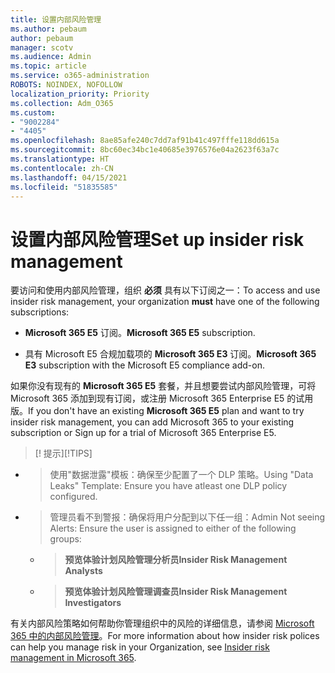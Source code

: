```yaml
---
title: 设置内部风险管理
ms.author: pebaum
author: pebaum
manager: scotv
ms.audience: Admin
ms.topic: article
ms.service: o365-administration
ROBOTS: NOINDEX, NOFOLLOW
localization_priority: Priority
ms.collection: Adm_O365
ms.custom:
- "9002284"
- "4405"
ms.openlocfilehash: 8ae85afe240c7dd7af91b41c497fffe118dd615a
ms.sourcegitcommit: 8bc60ec34bc1e40685e3976576e04a2623f63a7c
ms.translationtype: HT
ms.contentlocale: zh-CN
ms.lasthandoff: 04/15/2021
ms.locfileid: "51835585"
---
```

# <a name="set-up-insider-risk-management"></a><span data-ttu-id="63d15-102">设置内部风险管理</span><span class="sxs-lookup"><span data-stu-id="63d15-102">Set up insider risk management</span></span>

<span data-ttu-id="63d15-103">要访问和使用内部风险管理，组织 **必须** 具有以下订阅之一：</span><span class="sxs-lookup"><span data-stu-id="63d15-103">To access and use insider risk management, your organization **must** have one of the following subscriptions:</span></span>

- <span data-ttu-id="63d15-104">**Microsoft 365 E5** 订阅。</span><span class="sxs-lookup"><span data-stu-id="63d15-104">**Microsoft 365 E5** subscription.</span></span>

- <span data-ttu-id="63d15-105">具有 Microsoft E5 合规加载项的 **Microsoft 365 E3** 订阅。</span><span class="sxs-lookup"><span data-stu-id="63d15-105">**Microsoft 365 E3** subscription with the Microsoft E5 compliance add-on.</span></span>

<span data-ttu-id="63d15-106">如果你没有现有的 **Microsoft 365 E5** 套餐，并且想要尝试内部风险管理，可将 Microsoft 365 添加到现有订阅，或注册 Microsoft 365 Enterprise E5 的试用版。</span><span class="sxs-lookup"><span data-stu-id="63d15-106">If you don't have an existing **Microsoft 365 E5** plan and want to try insider risk management, you can add Microsoft 365 to your existing subscription or Sign up for a trial of Microsoft 365 Enterprise E5.</span></span>

> <span data-ttu-id="63d15-107">[! 提示]</span><span class="sxs-lookup"><span data-stu-id="63d15-107">[!TIPS]</span></span>
- > <span data-ttu-id="63d15-108">使用"数据泄露"模板：确保至少配置了一个 DLP 策略。</span><span class="sxs-lookup"><span data-stu-id="63d15-108">Using "Data Leaks" Template: Ensure you have atleast one DLP policy configured.</span></span>
- > <span data-ttu-id="63d15-109">管理员看不到警报：确保将用户分配到以下任一组：</span><span class="sxs-lookup"><span data-stu-id="63d15-109">Admin Not seeing Alerts: Ensure the user is assigned to either of the following groups:</span></span>
    - ><span data-ttu-id="63d15-110">**预览体验计划风险管理分析员**</span><span class="sxs-lookup"><span data-stu-id="63d15-110">**Insider Risk Management Analysts**</span></span>
    - ><span data-ttu-id="63d15-111">**预览体验计划风险管理调查员**</span><span class="sxs-lookup"><span data-stu-id="63d15-111">**Insider Risk Management Investigators**</span></span>

<span data-ttu-id="63d15-112">有关内部风险策略如何帮助你管理组织中的风险的详细信息，请参阅 [Microsoft 365 中的内部风险管理](https://go.microsoft.com/fwlink/?linkid=2123907)。</span><span class="sxs-lookup"><span data-stu-id="63d15-112">For more information about how insider risk polices can help you manage risk in your Organization, see [Insider risk management in Microsoft 365](https://go.microsoft.com/fwlink/?linkid=2123907).</span></span>
